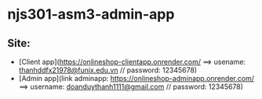 # njs301-asm3-admin-app

## Site:

- [Client app](https://onlineshop-clientapp.onrender.com/ ==> usename: thanhddfx21978@funix.edu.vn // password: 12345678)
- [Admin app](link adminapp: https://onlineshop-adminapp.onrender.com/ ==> username: doanduythanh1111@gmail.com // password: 12345678)
  
